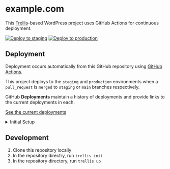 # example.com

This [Trellis](https://roots.io/trellis/)-based WordPress project uses GitHub Actions for continuous deployment.

[![Deploy to staging](https://github.com/MWDelaney/example.com/actions/workflows/deploy-staging.yml/badge.svg?branch=staging)](https://github.com/MWDelaney/example.com/actions/workflows/deploy-staging.yml) [![Deploy to production](https://github.com/MWDelaney/example.com/actions/workflows/deploy-production.yml/badge.svg)](https://github.com/MWDelaney/example.com/actions/workflows/deploy-production.yml)

## Deployment

Deployment occurs automatically from this GitHub repository using [GitHub Actions](https://github.com/features/actions).

This project deploys to the `staging` and `production` environments when a `pull_request` is `merged` to `staging` or `main` branches respectively.

GitHub **Deployments** maintain a history of deployments and provide links to the current deployments in each.

[See the current deployments](https://github.com/MWDelaney/example.com/deployments)

<details>
<summary>Initial Setup</summary>

_Note: these instructions presume your `staging` and `production` environments (servers) and DNS are already configured._

### System Requirements

* [Trellis CLI](https://github.com/roots/trellis-cli)
* [Github CLI](https://cli.github.com)

### 1. Create a new Trellis project in this repository

```bash
trellis new --force .
```

### 2. Update Trellis config for your project

* Update your new Trellis project's [wordpress_sites.yml files](https://roots.io/trellis/docs/wordpress-sites/)
* Update your new Trellis project's `hosts` files
* (Optional) If your project uses private composer repositories, add [Composer authentications](https://roots.io/trellis/docs/composer-http-basic-authentication/) to your new Trellis project's `vault.yml` files.
* **IMPORTANT**: Run `trellis vault encrypt` to encrypt your project's vaults.
* Run `trellis alias` update `site/wp-cli.yml` as instructed.

### 3. Create GitHub Secrets

Deployment relies on 4 GitHub secrets:

Modify and run the following to generate these secrets:

```bash
trellis key generate && gh secret set ANSIBLE_VAULT_PASSWORD -b $(cat trellis/.vault_pass) && gh secret set TRELLIS_SITE_SLUG -b example.com
```

#### Secrets

* `TRELLIS_DEPLOY_SSH_PRIVATE_KEY` - A private key used by GitHub to connect to your environments.
* `TRELLIS_DEPLOY_SSH_KNOWN_HOSTS` - `known_hosts` keys for your environments.
* `ANSIBLE_VAULT_PASSWORD` - Your new Trellis project's [vault password](https://roots.io/trellis/docs/vault/).
* `TRELLIS_SITE_SLUG` - The slug from your new Trellis project's `wordpress_sites.yml` file.

### 4. Grant workflow permissions

 1. In this repository, navigate to `Settings` -> `Actions` -> `General` -> `Workflow Permissions`.
 2. Enable "read and write" permissions.

### 5. Provision your environments

Modify and run tun the following to provision your `staging` and `production` environments:

```bash
git add . && git commit -m "🎉 Initial commit" && git push && trellis provision staging && trellis provision production && git checkout -b staging && git push --set-upstream origin staging && git checkout main && && trellis deploy staging && trellis deploy production && cd site && wp @staging core install --url=example.com --title="Example" --admin_user=admin --admin_email=admin@example.com && wp @production core install --url=example.com --title="Example" --admin_user=admin --admin_email=admin@example.com && cd ..
```

</details>

## Development

1) Clone this repository locally
2) In the repository directry, run `trellis init`
3) In the repository directory, run `trellis up`
